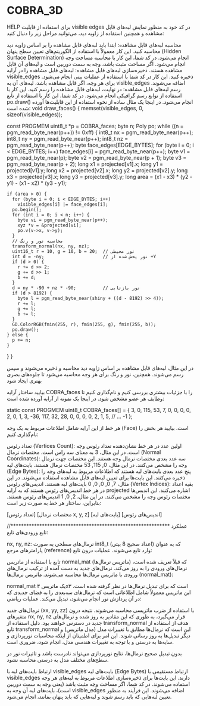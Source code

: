 # COBRA_3D
HELP
برای استفاده از قابلیت visible edges در کد خود به منظور نمایش لبه‌های قابل مشاهده و همچنین استفاده از زاویه دید، می‌توانید مراحل زیر را دنبال کنید:

محاسبه لبه‌های قابل مشاهده:
ابتدا باید لبه‌های قابل مشاهده را بر اساس زاویه دید محاسبه کنید. این کار معمولاً با استفاده از الگوریتم‌های تعیین سطح پنهان (Hidden Surface Determination) انجام می‌شود. در کد شما، این کار با محاسبه مساحت وجه انجام می‌شود. اگر مساحت مثبت باشد، وجه به سمت دوربین است و لبه‌های آن قابل مشاهده هستند.
ذخیره‌سازی لبه‌های قابل مشاهده:
لبه‌های قابل مشاهده را در آرایه visible_edges ذخیره کنید. این کار در کد شما با استفاده از عملیات بیتی انجام می‌شود. برای هر وجه، اگر قابل مشاهده باشد، لبه‌های آن به visible_edges اضافه می‌شوند.
رسم لبه‌های قابل مشاهده:
در نهایت، لبه‌های قابل مشاهده را رسم کنید. این کار با استفاده از توابع رسم گرافیکی انجام می‌شود. در کد شما، این کار با استفاده از تابع po.draw() انجام می‌شود.
در اینجا یک مثال ساده از نحوه استفاده از این قابلیت‌ها آورده شده است:
void draw_faces() {
  memset(visible_edges, 0, sizeof(visible_edges));

  const PROGMEM uint8_t *p = COBRA_faces;
  byte n;
  Poly po;
  while ((n = pgm_read_byte_near(p++)) != 0xff) {
    int8_t nx = pgm_read_byte_near(p++);
    int8_t ny = pgm_read_byte_near(p++);
    int8_t nz = pgm_read_byte_near(p++);
    byte face_edges[EDGE_BYTES];
    for (byte i = 0; i < EDGE_BYTES; i++)
      face_edges[i] = pgm_read_byte_near(p++);
    byte v1 = pgm_read_byte_near(p);
    byte v2 = pgm_read_byte_near(p + 1);
    byte v3 = pgm_read_byte_near(p + 2);
    long x1 = projected[v1].x;
    long y1 = projected[v1].y;
    long x2 = projected[v2].x;
    long y2 = projected[v2].y;
    long x3 = projected[v3].x;
    long y3 = projected[v3].y;
    long area = (x1 - x3) * (y2 - y1) - (x1 - x2) * (y3 - y1);

    if (area > 0) {
      for (byte i = 0; i < EDGE_BYTES; i++)
        visible_edges[i] |= face_edges[i];
      po.begin();
      for (int i = 0; i < n; i++) {
        byte vi = pgm_read_byte_near(p++);
        xyz *v = &projected[vi];
        po.v(v->x, v->y);
      }
      // محاسبه نور و رنگ
      transform_normal(nx, ny, nz);
      uint16_t r = 10, g = 10, b = 20;  // نور محیطی
      int d = -ny;                      // نور پخش شده از +Y
      if (d > 0) {
        r += d >> 2;
        g += d >> 1;
        b += d;
      }
      d = ny * -90 + nz * -90;          // نور بازتابی
      if (d > 8192) {
        byte l = pgm_read_byte_near(shiny + ((d - 8192) >> 4));
        r += l;
        g += l;
        b += l;
      }
      GD.ColorRGB(fmin(255, r), fmin(255, g), fmin(255, b));
      po.draw();
    } else {
      p += n;
    }
  }
}


در این مثال، لبه‌های قابل مشاهده بر اساس زاویه دید محاسبه و ذخیره می‌شوند و سپس رسم می‌شوند. همچنین، نور و رنگ برای هر وجه محاسبه می‌شود تا جلوه‌های بصری بهتری ایجاد شود

بیایید ساختار آرایه COBRA_faces را با جزئیات بیشتری بررسی کنیم و نام‌گذاری کنیم تا وظایف هر عضو مشخص شود. در اینجا یک نمونه از آرایه آورده شده است:

static const PROGMEM uint8_t COBRA_faces[] = {
  3, 0, 115, 53, 7, 0, 0, 0, 0, 2, 0, 1,
  3, -36, 117, 32, 28, 0, 0, 0, 0, 2, 1, 5,
  // ...
  -1
};

هر خط از این آرایه شامل اطلاعات مربوط به یک وجه (Face) است. بیایید هر بخش را نام‌گذاری کنیم:

تعداد رئوس (Vertices Count):
اولین عدد در هر خط نشان‌دهنده تعداد رئوس وجه است. در این مثال، 3 به معنای سه راس است.
مختصات نرمال (Normal Coordinates):
سه عدد بعدی مختصات نرمال وجه هستند. این مختصات جهت نرمال وجه را مشخص می‌کنند. در این مثال، 0, 115, 53 مختصات نرمال هستند.
بایت‌های لبه (Edge Bytes):
پنج عدد بعدی بایت‌های لبه هستند که اطلاعات مربوط به لبه‌های وجه را ذخیره می‌کنند. این بایت‌ها برای تعیین لبه‌های قابل مشاهده استفاده می‌شوند. در این مثال، 7, 0, 0, 0, 0 بایت‌های لبه هستند.
اندیس‌های رئوس (Vertex Indices):
بقیه اعداد در هر خط اندیس‌های رئوس هستند که به آرایه projected اشاره می‌کنند. این اندیس‌ها مختصات رئوس وجه را مشخص می‌کنند. در این مثال، 2, 0, 1 اندیس‌های رئوس هستند.
بنابراین، ساختار هر خط به صورت زیر است:

[تعداد رئوس] [مختصات نرمال x, y, z] [بایت‌های لبه] [اندیس‌های رئوس]

//*************************************************************
عملکرد تابع
ورودی‌های تابع:

nx, ny, nz: نرمال‌های سطحی به صورت int8_t (اعداد صحیح 8 بیتی) که به عنوان پارامترهای مرجع (reference) وارد تابع می‌شوند.
عملیات درون تابع:

تابع با استفاده از ماتریس normal_mat (ماتریس نرمال‌ها) که قبلاً تعریف شده است، نرمال‌های ورودی را به روز می‌کند.
نرمال‌های جدید به دست آمده از ترکیب نرمال‌های ورودی با ماتریس نرمال‌ها محاسبه می‌شوند.
ماتریس نرمال‌ها (normal_mat):

normal_mat یک ماتریس ۳x۳ است که برای تبدیل نرمال‌ها در نظر گرفته شده است. این ماتریس معمولاً شامل اطلاعاتی است که نرمال‌های سه‌بعدی را به فضای جدیدی که در آن پردازش نور انجام می‌شود، تبدیل می‌کند.
عملیات ریاضی:

نرمال‌های جدید (xx, yy, zz) با استفاده از ضرب ماتریسی محاسبه می‌شوند.
نتیجه درون متغیرهای nx, ny, nz قرار می‌گیرد، به طوری که این مقادیر به روز شده و نرمال‌های جدید در دسترس خواهند بود.
دلیل استفاده از transform_normal
هدف از استفاده از تابع transform_normal این است که نرمال‌ها مطابق با تغییرات مدل (مدل ماتریس) و دیگر تبدیل‌ها به روز رسانی شوند. این امر برای اطمینان از اینکه محاسبات نورپردازی و سایه‌ها به درستی و با توجه به تغییرات هندسی مدل، انجام شود، ضروری است.

بدون تبدیل صحیح نرمال‌ها، نتایج نورپردازی می‌تواند نادرست باشد و تاثیرات نور در سطح‌های مختلف مدل به درستی محاسبه نشود.

ارتباط بایت‌های لبه با visible_edges
بایت‌های لبه (Edge Bytes) ارتباط مستقیمی با visible_edges دارند. این بایت‌ها برای ذخیره‌سازی اطلاعات مربوط به لبه‌های هر وجه استفاده می‌شوند. در کد شما، اگر مساحت وجه مثبت باشد (یعنی وجه به سمت دوربین است)، بایت‌های لبه آن وجه به visible_edges اضافه می‌شوند. این فرآیند به منظور تعیین لبه‌هایی که باید رسم شوند و لبه‌هایی که باید پنهان بمانند، انجام می‌شود.
